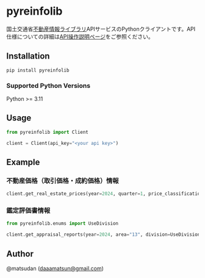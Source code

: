 # pyreinfolib

国土交通省[不動産情報ライブラリ](https://www.reinfolib.mlit.go.jp/)APIサービスのPythonクライアントです。API仕様についての詳細は[API操作説明ページ](https://www.reinfolib.mlit.go.jp/help/apiManual/)をご参照ください。

## Installation

```shell
pip install pyreinfolib
```

### Supported Python Versions

Python >= 3.11

## Usage

```python
from pyreinfolib import Client

client = Client(api_key="<your api key>")
```

## Example

### 不動産価格（取引価格・成約価格）情報

```python
client.get_real_estate_prices(year=2024, quarter=1, price_classification="01", city="13109")
```

### 鑑定評価書情報

```python
from pyreinfolib.enums import UseDivision

client.get_appraisal_reports(year=2024, area="13", division=UseDivision.INDUSTRIAL_LAND)
```

## Author

@matsudan (daaamatsun@gmail.com)
